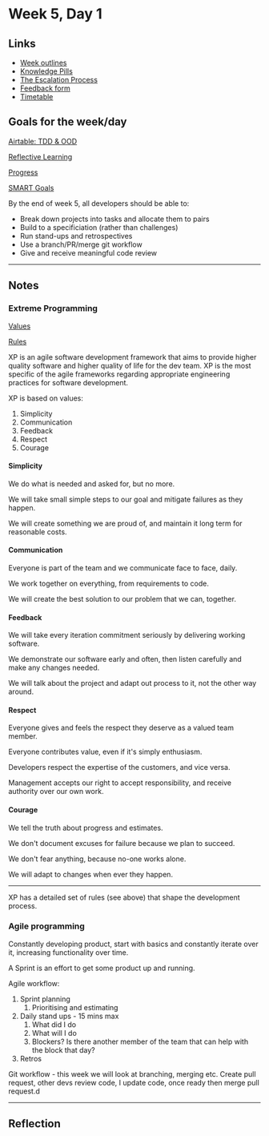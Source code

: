 # Week 5, Day 1

## Links

* [Week outlines](https://github.com/makersacademy/course/blob/master/week_outlines.md)
* [Knowledge Pills](https://github.com/makersacademy/course/blob/master/pills.md)
* [The Escalation Process](https://github.com/makersacademy/course/blob/29a5e4a3c1776d32eda8f3ee55edc1dd124b05ba/pills/escalation_process.md)
* [Feedback form](https://docs.google.com/forms/d/1dr6yUt7M2HJyDEnMoqjuNpew3mUgFQUp79WQbT7wv68/edit)
* [Timetable](https://airtable.com/shr9ia7PTZfhGxXQa/tblU9M74TCpg89oGC)

## Goals for the week/day

[Airtable: TDD & OOD](https://airtable.com/shrr9VqhGBzPyfa7E/tblokmw6yNUO75ge6)

[Reflective Learning](https://github.com/makersacademy/course/blob/master/goals/reflective_learning.md)

[Progress](https://github.com/makersacademy/course/blob/master/goals/progress_insight.md)

[SMART Goals](https://docs.google.com/document/d/1Tcw_8OuOSXArP8Wr7X1jywWDV8NW_LzYmFawUCBYIZ8/edit)

By the end of week 5, all developers should be able to:

* Break down projects into tasks and allocate them to pairs
* Build to a specificiation (rather than challenges)
* Run stand-ups and retrospectives
* Use a branch/PR/merge git workflow
* Give and receive meaningful code review

---

## Notes

### Extreme Programming

[Values](http://www.extremeprogramming.org/values.html)

[Rules](http://www.extremeprogramming.org/rules.html)

XP is an agile software development framework that aims to provide higher quality software and higher quality of life for the dev team. XP is the most specific of the agile frameworks regarding appropriate engineering practices for software development.

XP is based on values:

1. Simplicity
2. Communication
3. Feedback
4. Respect
5. Courage

#### Simplicity

We do what is needed and asked for, but no more.

We will take small simple steps to our goal and mitigate failures as they happen.

We will create something we are proud of, and maintain it long term for reasonable costs.

#### Communication

Everyone is part of the team and we communicate face to face, daily.

We work together on everything, from requirements to code.

We will create the best solution to our problem that we can, together.

#### Feedback

We will take every iteration commitment seriously by delivering working software.

We demonstrate our software early and often, then listen carefully and make any changes needed.

We will talk about the project and adapt out process to it, not the other way around.

#### Respect

Everyone gives and feels the respect they deserve as a valued team member.

Everyone contributes value, even if it's simply enthusiasm.

Developers respect the expertise of the customers, and vice versa.

Management accepts our right to accept responsibility, and receive authority over our own work.

#### Courage

We tell the truth about progress and estimates. 

We don't document excuses for failure because we plan to succeed.

We don't fear anything, because no-one works alone.

We will adapt to changes when ever they happen.

---

XP has a detailed set of rules (see above) that shape the development process.

### Agile programming

Constantly developing product, start with basics and constantly iterate over it, increasing functionality over time.

A Sprint is an effort to get some product up and running.

Agile workflow:

1. Sprint planning
   1. Prioritising and estimating
2. Daily stand ups - 15 mins max
   1. What did I do
   2. What will I do
   3. Blockers? Is there another member of the team that can help with the block that day?
3. Retros

Git workflow - this week we will look at branching, merging etc. Create pull request, other devs review code, I update code, once ready then merge pull request.d

---

## Reflection

